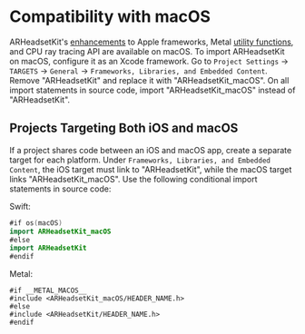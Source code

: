 # Compatibility with macOS

ARHeadsetKit's [enhancements](enhancements-to-apple-frameworks.md) to Apple frameworks, Metal [utility functions](articles/metal-utility-functions.md), and CPU ray tracing API are available on macOS. To import ARHeadsetKit on macOS, configure it as an Xcode framework. Go to `Project Settings` -> `TARGETS` -> `General` -> `Frameworks, Libraries, and Embedded Content`. Remove "ARHeadsetKit" and replace it with "ARHeadsetKit_macOS". On all import statements in source code, import "ARHeadsetKit_macOS" instead of "ARHeadsetKit".

## Projects Targeting Both iOS and macOS

If a project shares code between an iOS and macOS app, create a separate target for each platform. Under `Frameworks, Libraries, and Embedded Content`, the iOS target must link to "ARHeadsetKit", while the macOS target links "ARHeadsetKit_macOS". Use the following conditional import statements in source code:

Swift:
```swift
#if os(macOS)
import ARHeadsetKit_macOS
#else
import ARHeadsetKit
#endif
```

Metal:
```metal
#if __METAL_MACOS__
#include <ARHeadsetKit_macOS/HEADER_NAME.h>
#else
#include <ARHeadsetKit/HEADER_NAME.h>
#endif
```
